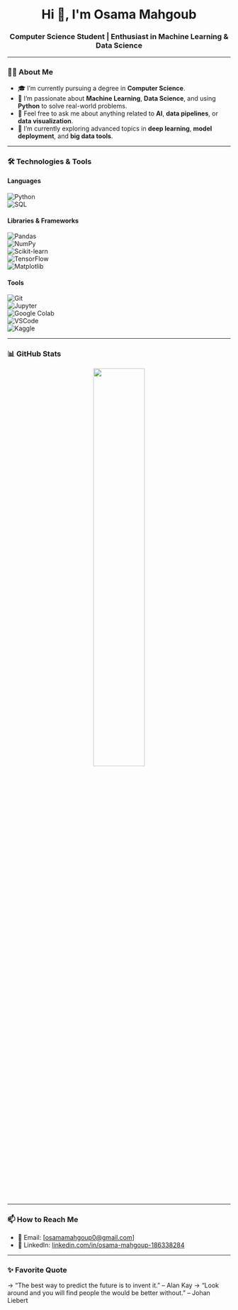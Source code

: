 <h1 align="center">Hi 👋, I'm Osama Mahgoub</h1>
<h3 align="center">Computer Science Student | Enthusiast in Machine Learning & Data Science</h3>

---

### 👨‍💻 About Me

- 🎓 I’m currently pursuing a degree in **Computer Science**.
- 🧠 I’m passionate about **Machine Learning**, **Data Science**, and using **Python** to solve real-world problems.
- 💬 Feel free to ask me about anything related to **AI**, **data pipelines**, or **data visualization**.
- 🌱 I’m currently exploring advanced topics in **deep learning**, **model deployment**, and **big data tools**.

---

### 🛠️ Technologies & Tools

#### Languages  
![Python](https://img.shields.io/badge/-Python-3776AB?style=flat&logo=python&logoColor=white)  
![SQL](https://img.shields.io/badge/-SQL-4479A1?style=flat&logo=postgresql&logoColor=white)

#### Libraries & Frameworks  
![Pandas](https://img.shields.io/badge/-Pandas-150458?style=flat&logo=pandas)  
![NumPy](https://img.shields.io/badge/-NumPy-013243?style=flat&logo=numpy)  
![Scikit-learn](https://img.shields.io/badge/-Scikit--learn-F7931E?style=flat&logo=scikit-learn)  
![TensorFlow](https://img.shields.io/badge/-TensorFlow-FF6F00?style=flat&logo=tensorflow)  
![Matplotlib](https://img.shields.io/badge/-Matplotlib-11557C?style=flat)

#### Tools  
![Git](https://img.shields.io/badge/-Git-F05032?style=flat&logo=git&logoColor=white)  
![Jupyter](https://img.shields.io/badge/-Jupyter-F37626?style=flat&logo=jupyter&logoColor=white)  
![Google Colab](https://img.shields.io/badge/-Colab-F9AB00?style=flat&logo=googlecolab&logoColor=white)  
![VSCode](https://img.shields.io/badge/-VSCode-007ACC?style=flat&logo=visual-studio-code)  
![Kaggle](https://img.shields.io/badge/-Kaggle-20BEFF?style=flat&logo=kaggle&logoColor=white)

---

### 📊 GitHub Stats
<div align="center">
  <img src="https://github-readme-stats.vercel.app/api?username=osamamahgoup2004&show_icons=true&theme=radical" width="48%" />
</div>

---

### 📫 How to Reach Me

- 📧 Email: [osamamahgoup0@gmail.com] <!-- Replace with your real email -->
- 💼 LinkedIn: [linkedin.com/in/osama-mahgoup-186338284](https://www.linkedin.com/in/osama-mahgoup-186338284/)

---

### ✨ Favorite Quote
-> “The best way to predict the future is to invent it.” – Alan Kay
-> “Look around and you will find people the would be better without.” – Johan Liebert

